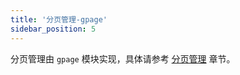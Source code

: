 ```yaml
---
title: '分页管理-gpage'
sidebar_position: 5
---
```


分页管理由 `gpage` 模块实现，具体请参考 [分页管理](output/goframe-v2.2-md/WEB服务开发/分页管理) 章节。